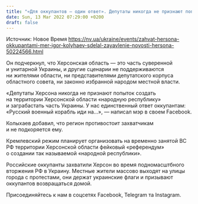 ```yaml
---
title: "«Для оккупантов — один ответ». Депутаты никогда не признают попыток создать псевдореспублику в Херсоне — мэр"
date: Sun, 13 Mar 2022 07:29:00 +0200
draft: false
---
```

Источник: Новое Время https://nv.ua/ukraine/events/zahvat-hersona-okkupantami-mer-igor-kolyhaev-sdelal-zayavlenie-novosti-hersona-50224566.html


 Он подчеркнул, что Херсонская область — это часть суверенной и унитарной Украины, и другие сценарии не поддерживаются ни жителями области, ни представителями депутатского корпуса областного совета, ни законно избранной народом местной власти.

«Депутаты Херсона никогда не признают попыток создать на территории Херсонской области «народную республику» и заграбастать часть Украины. У нас единственный ответ оккупантам: «Русский военный корабль иди на…», — написал мэр в своем Facebook.

Колыхаев добавил, что регион противостоит захватчикам и не подкоряется ему.

Кремлевский режим планирует организовать на временно занятой ВС РФ территории Херсонской области фейковый «референдум» о создании так называемой «народной республики».

Российские оккупанты захватили Херсон во время подномасштбного вторжения РФ в Украину. Местные жители массово выходят на улицы города с протестами, они держат украинские флаги и призывают оккупантов возвращаться домой.

Присоединяйтесь к нам в соцсетях Facebook, Telegram та Instagram.

